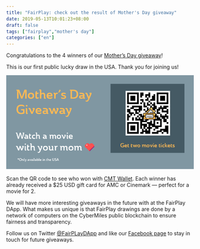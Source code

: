 ```yaml
---
title: "FairPlay: check out the result of Mother's Day giveaway"
date: 2019-05-13T10:01:23+08:00
draft: false
tags: ["fairplay","mother's day"] 
categories: ["en"]
---
```


Congratulations to the 4 winners of our [Mother’s Day giveaway](https://blog.cybermiles.io/post/20190510-fairplay-en/)! 

This is our first public lucky draw in the USA. Thank you for joining us!

![](/images/20190510-fairplay-02.png)

Scan the QR code to see who won with [CMT Wallet](https://www.cybermiles.io/zh-cn/blockchain-infrastructure/cmt-wallet/). Each winner has already received a $25 USD gift card for AMC or Cinemark — perfect for a movie for 2. 

We will have more interesting giveaways in the future with at the FairPlay DApp. What makes us unique is that FairPlay drawings are done by a network of computers on the CyberMiles public blockchain to ensure fairness and transparency. 

Follow us on Twitter [@FairPLayDApp](https://twitter.com/FairPlayDApp) and like our [Facebook page](https://www.facebook.com/fairplaydapp/) to stay in touch for future giveaways. 
